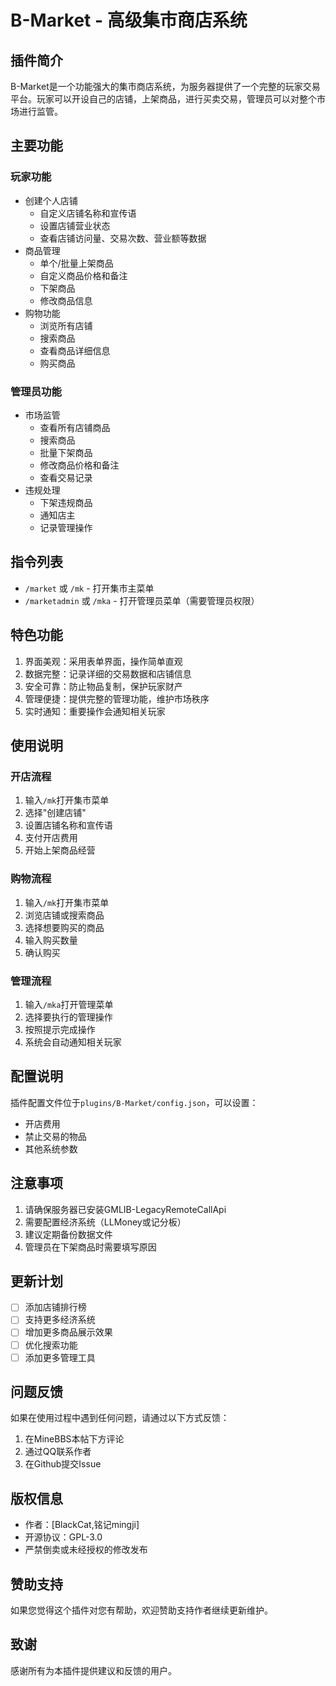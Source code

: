 # B-Market - 高级集市商店系统

## 插件简介
B-Market是一个功能强大的集市商店系统，为服务器提供了一个完整的玩家交易平台。玩家可以开设自己的店铺，上架商品，进行买卖交易，管理员可以对整个市场进行监管。

## 主要功能
### 玩家功能
- 创建个人店铺
  - 自定义店铺名称和宣传语
  - 设置店铺营业状态
  - 查看店铺访问量、交易次数、营业额等数据
- 商品管理
  - 单个/批量上架商品
  - 自定义商品价格和备注
  - 下架商品
  - 修改商品信息
- 购物功能
  - 浏览所有店铺
  - 搜索商品
  - 查看商品详细信息
  - 购买商品

### 管理员功能
- 市场监管
  - 查看所有店铺商品
  - 搜索商品
  - 批量下架商品
  - 修改商品价格和备注
  - 查看交易记录
- 违规处理
  - 下架违规商品
  - 通知店主
  - 记录管理操作

## 指令列表
- `/market` 或 `/mk` - 打开集市主菜单
- `/marketadmin` 或 `/mka` - 打开管理员菜单（需要管理员权限）

## 特色功能
1. 界面美观：采用表单界面，操作简单直观
2. 数据完整：记录详细的交易数据和店铺信息
3. 安全可靠：防止物品复制，保护玩家财产
4. 管理便捷：提供完整的管理功能，维护市场秩序
5. 实时通知：重要操作会通知相关玩家

## 使用说明
### 开店流程
1. 输入`/mk`打开集市菜单
2. 选择"创建店铺"
3. 设置店铺名称和宣传语
4. 支付开店费用
5. 开始上架商品经营

### 购物流程
1. 输入`/mk`打开集市菜单
2. 浏览店铺或搜索商品
3. 选择想要购买的商品
4. 输入购买数量
5. 确认购买

### 管理流程
1. 输入`/mka`打开管理菜单
2. 选择要执行的管理操作
3. 按照提示完成操作
4. 系统会自动通知相关玩家

## 配置说明
插件配置文件位于`plugins/B-Market/config.json`，可以设置：
- 开店费用
- 禁止交易的物品
- 其他系统参数

## 注意事项
1. 请确保服务器已安装GMLIB-LegacyRemoteCallApi
2. 需要配置经济系统（LLMoney或记分板）
3. 建议定期备份数据文件
4. 管理员在下架商品时需要填写原因

## 更新计划
- [ ] 添加店铺排行榜
- [ ] 支持更多经济系统
- [ ] 增加更多商品展示效果
- [ ] 优化搜索功能
- [ ] 添加更多管理工具

## 问题反馈
如果在使用过程中遇到任何问题，请通过以下方式反馈：
1. 在MineBBS本帖下方评论
2. 通过QQ联系作者
3. 在Github提交Issue

## 版权信息
- 作者：[BlackCat,铭记mingji]
- 开源协议：GPL-3.0
- 严禁倒卖或未经授权的修改发布

## 赞助支持
如果您觉得这个插件对您有帮助，欢迎赞助支持作者继续更新维护。

## 致谢
感谢所有为本插件提供建议和反馈的用户。
